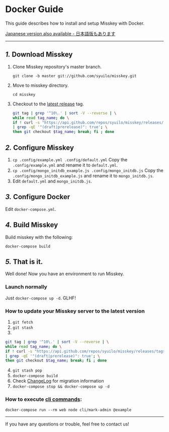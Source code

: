 Docker Guide
================================================================

This guide describes how to install and setup Misskey with Docker.

[Japanese version also available - 日本語版もあります](./docker.ja.md)

----------------------------------------------------------------

*1.* Download Misskey
----------------------------------------------------------------
1. Clone Misskey repository's master branch.

	`git clone -b master git://github.com/syuilo/misskey.git`

2. Move to misskey directory.

	`cd misskey`

3. Checkout to the [latest release](https://github.com/syuilo/misskey/releases/latest) tag.

   ```bash
   git tag | grep '^10\.' | sort -V --reverse | \
   while read tag_name; do \
   if ! curl -s "https://api.github.com/repos/syuilo/misskey/releases/tags/$tag_name" \
   | grep -qE '"(draft|prerelease)": true'; \
   then git checkout $tag_name; break; fi ; done
   ```

*2.* Configure Misskey
----------------------------------------------------------------
1. `cp .config/example.yml .config/default.yml` Copy the `.config/example.yml` and rename it to `default.yml`.
2. `cp .config/mongo_initdb_example.js .config/mongo_initdb.js` Copy the `.config/mongo_initdb_example.js` and rename it to `mongo_initdb.js`.
3. Edit `default.yml` and `mongo_initdb.js`.

*3.* Configure Docker
----------------------------------------------------------------
Edit `docker-compose.yml`.

*4.* Build Misskey
----------------------------------------------------------------
Build misskey with the following:

`docker-compose build`

*5.* That is it.
----------------------------------------------------------------
Well done! Now you have an environment to run Misskey.

### Launch normally
Just `docker-compose up -d`. GLHF!

### How to update your Misskey server to the latest version
1. `git fetch`
2. `git stash`
3. 

   ```bash
   git tag | grep '^10\.' | sort -V --reverse | \
   while read tag_name; do \
   if ! curl -s "https://api.github.com/repos/syuilo/misskey/releases/tags/$tag_name" \
   | grep -qE '"(draft|prerelease)": true'; \
   then git checkout $tag_name; break; fi ; done
   ```
4. `git stash pop`
5. `docker-compose build`
6. Check [ChangeLog](../CHANGELOG.md) for migration information
7. `docker-compose stop && docker-compose up -d`

### How to execute [cli commands](manage.en.md):
`docker-compose run --rm web node cli/mark-admin @example`

----------------------------------------------------------------

If you have any questions or trouble, feel free to contact us!
